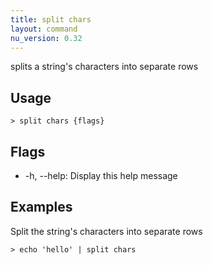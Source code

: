 ```yaml
---
title: split chars
layout: command
nu_version: 0.32
---
```

splits a string's characters into separate rows

## Usage
```shell
> split chars {flags} 
 ```

## Flags
* -h, --help: Display this help message

## Examples
  Split the string's characters into separate rows
```shell
> echo 'hello' | split chars
 ```

